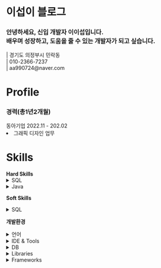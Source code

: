<div container>
  <h1>이섭이 블로그</h1>
  <h3>안녕하세요, 신입 개발자 이이섭입니다.<br>
  배우며 성장하고, 도움을 줄 수 있는 개발자가 되고 싶습니다.</h3>
  | 경기도 의정부시 민락동 <br>
  | 010-2366-7237 <br>
  | aa990724@naver.com

  <h1>Profile</h1>
  <h3>경력(총1년2개월)</h3>
  동아기업 2022.11 - 202.02
  <li>그래픽 디자인 업무</li>

  <h1>Skills</h1>
  <b>Hard Skills</b>
  <details>
    <summary>SQL</summary>
    <ul>
      <li> CRUD(Create, Read, Update, Delete) : 일반게시판, 공지사항, 메시지, 회원관리 </li>
      <li> 제약조건: primaryKey, not null, unique, foreign key, check</li>
      <li> DML: 데이터 (SELECT, INSERT, UPDATE, DELETE) </li>
      <li> DDL:  테이블 생성 삭제 (CREATE, ALTER, DROP) </li>
      <li> DCL: 권한관리 (GRANT, REVOKE) </li>
      <li> JOIN: 여러테이블 간 데이터 결합(INNER JOIN, OUTER JOIN 등) </li>
      <li> Subqueries: 서브쿼리를 활용한 복잡한 데이터 조회(SELECT, WHERE, FROM) </li>
      <li> Transaction: (COMMIT, ROLLBACK) </li>
    </ul>
  </details>
  
  <details>
    <summary>Java</summary>
    <ul>
      <li>OOP</li>
      <li> 예외처리</li>
      <li> Spring MVC: <b>@Controller</b>, <b>@RestController</b>, <b>@RequestMapping</b>, <b>@GetMapping</b>, <b>@PostMapping</b></li>
      <li> 스프링 의존성 주입: <b>@Autowired</b>, <b>@Component</b>, <b>@Service</b>, <b>Repository</b> </li>
      <li> JOIN : 여러테이블 간 데이터 결합(INNER JOIN, OUTER JOIN 등) </li>
      <li> Servlets</li>
      <li> JSP</li>
    </ul>
  </details>

  <b>Soft Skills</b>
  <details>
    <summary>SQL</summary>
    <ul>
      <li>팀원 간 빠른 소통</li>
      <li>효율적인 시간관리</li>
    </ul>
  </details>

  <b>개발환경</b>
  <details>
    <summary>언어</summary>
    <ul>
      <li>JAVA</li>
      <li>HTML</li>
      <li>CSS</li>
      <li>JAVAScript</li>
    </ul>
  </details>
  
  <details>
    <summary>IDE & Tools</summary>
    <ul>
      <li>Eclipse</li>
      <li>STS</li>
      <li>Visual Studio Code</li>
      <li>GitHub</li>
      <li>ERwin</li>
    </ul>
  </details>
  
  <details>
    <summary>DB</summary>
    <ul>
      <li>Oracle
      <ul>
        <li>PL/SQL</li>
      </ul>
      </li>
    </ul>
  </details>

  <details>
    <summary>Libraries</summary>
    <ul>
      <li>Lombok</li>
      <li>jQuery</li>
      <li>MyBatis</li>
    </ul>
  </details>

  <details>
    <summary>Frameworks</summary>
    <ul>
      <li>Spring Framework</li>
    </ul>
  </details>
</div>
